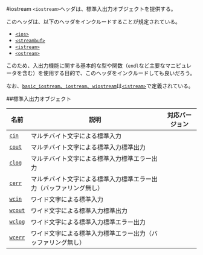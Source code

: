 #iostream
`<iostream>`ヘッダは、標準入出力オブジェクトを提供する。

このヘッダは、以下のヘッダをインクルードすることが規定されている。

- [`<ios>`](ios.md)
- [`<streambuf>`](streambuf.md)
- [`<istream>`](istream.md)
- [`<ostream>`](ostream.md)

このため、入出力機能に関する基本的な型や関数（`endl`など主要なマニピュレータを含む）を使用する目的で、このヘッダをインクルードしても良いだろう。

なお、[`basic_iostream`、`iostream`、`wiostream`](istream/basic_istream.md)は[`<istream>`](istream.md)で定義されている。

##標準入出力オブジェクト

| 名前 | 説明 | 対応バージョン |
|--------------------------------|--------------------------------------------------------------------|-------|
| [`cin`](./iostream/cin.md)     | マルチバイト文字による標準入力                                     |  |
| [`cout`](./iostream/cout.md)   | マルチバイト文字による標準入力標準出力                             |  |
| [`clog`](./iostream/clog.md)   | マルチバイト文字による標準入力標準エラー出力                       |  |
| [`cerr`](./iostream/cerr.md)   | マルチバイト文字による標準入力標準エラー出力（バッファリング無し） |  |
| [`wcin`](./iostream/wcin.md)   | ワイド文字による標準入力                                           |  |
| [`wcout`](./iostream/wcout.md) | ワイド文字による標準入力標準出力                                   |  |
| [`wclog`](./iostream/wclog.md) | ワイド文字による標準入力標準エラー出力                             |  |
| [`wcerr`](./iostream/wcerr.md) | ワイド文字による標準入力標準エラー出力（バッファリング無し）       |  |

